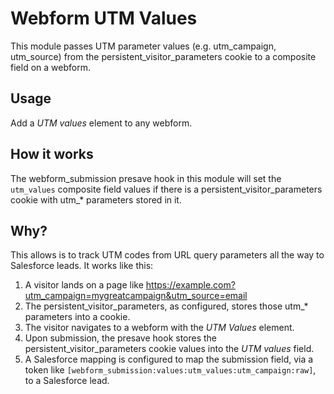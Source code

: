 # Webform UTM Values

This module passes UTM parameter values (e.g. utm_campaign, utm_source) from the persistent_visitor_parameters cookie to a composite field on a webform.

## Usage

Add a _UTM values_ element to any webform.

## How it works

The webform_submission presave hook in this module will set the `utm_values` composite field values if there is a persistent_visitor_parameters cookie with utm_* parameters stored in it.

## Why?

This allows is to track UTM codes from URL query parameters all the way to Salesforce leads. It works like this:

1. A visitor lands on a page like https://example.com?utm_campaign=mygreatcampaign&utm_source=email
2. The persistent_visitor_parameters, as configured, stores those utm_* parameters into a cookie.
3. The visitor navigates to a webform with the _UTM Values_ element.
4. Upon submission, the presave hook stores the persistent_visitor_parameters cookie values into the _UTM values_ field.
5. A Salesforce mapping is configured to map the submission field, via a token like `[webform_submission:values:utm_values:utm_campaign:raw]`, to a Salesforce lead.
